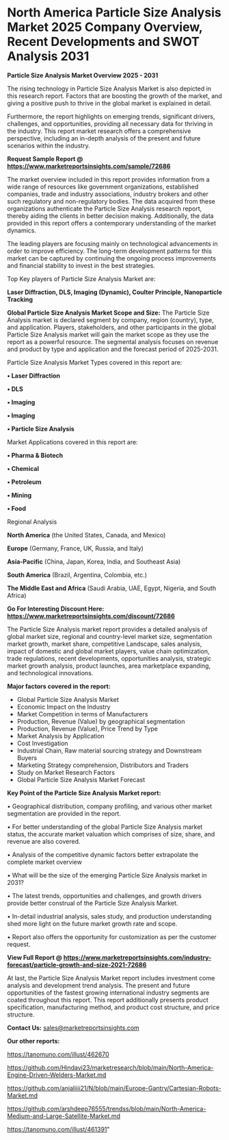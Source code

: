 # North America Particle Size Analysis Market 2025 Company Overview, Recent Developments and SWOT Analysis 2031

<Strong> Particle Size Analysis Market Overview 2025 - 2031</strong>

The rising technology in Particle Size Analysis Market is also depicted in this research report. Factors that are boosting the growth of the market, and giving a positive push to thrive in the global market is explained in detail.

Furthermore, the report highlights on emerging trends, significant drivers, challenges, and opportunities, providing all necessary data for thriving in the industry. This report market research offers a comprehensive perspective, including an in-depth analysis of the present and future scenarios within the industry.

<strong>Request Sample Report @ <a href=https://www.marketreportsinsights.com/sample/72686>https://www.marketreportsinsights.com/sample/72686</a></strong>

The market overview included in this report provides information from a wide range of resources like government organizations, established companies, trade and industry associations, industry brokers and other such regulatory and non-regulatory bodies. The data acquired from these organizations authenticate the Particle Size Analysis research report, thereby aiding the clients in better decision making. Additionally, the data provided in this report offers a contemporary understanding of the market dynamics.

The leading players are focusing mainly on technological advancements in order to improve efficiency. The long-term development patterns for this market can be captured by continuing the ongoing process improvements and financial stability to invest in the best strategies.

Top Key players of Particle Size Analysis Market are:

<strong>Laser Diffraction, DLS, Imaging (Dynamic), Coulter Principle, Nanoparticle Tracking</strong>

<strong><b>Global Particle Size Analysis Market Scope and Size:</b></strong>
The Particle Size Analysis market is declared segment by company, region (country), type, and application. Players, stakeholders, and other participants in the global Particle Size Analysis market will gain the market scope as they use the report as a powerful resource. The segmental analysis focuses on revenue and product by type and application and the forecast period of 2025-2031.

Particle Size Analysis Market Types covered in this report are:

<strong>• Laser Diffraction

• DLS

• Imaging

• Imaging

• Particle Size Analysis</strong>

Market Applications covered in this report are:

<strong>• Pharma & Biotech

• Chemical

• Petroleum

• Mining

• Food</strong> 

Regional Analysis

<strong>North America</strong> (the United States, Canada, and Mexico)

<strong>Europe</strong> (Germany, France, UK, Russia, and Italy)

<strong>Asia-Pacific</strong> (China, Japan, Korea, India, and Southeast Asia)

<strong>South America</strong> (Brazil, Argentina, Colombia, etc.)

<strong>The Middle East and Africa</strong> (Saudi Arabia, UAE, Egypt, Nigeria, and South Africa)

<strong>Go For Interesting Discount Here: <a href=https://www.marketreportsinsights.com/discount/72686>https://www.marketreportsinsights.com/discount/72686</a></strong>

The Particle Size Analysis market report provides a detailed analysis of global market size, regional and country-level market size, segmentation market growth, market share, competitive Landscape, sales analysis, impact of domestic and global market players, value chain optimization, trade regulations, recent developments, opportunities analysis, strategic market growth analysis, product launches, area marketplace expanding, and technological innovations.

<strong><b>Major factors covered in the report:</b></strong>
<ul>
  <li>Global Particle Size Analysis Market </li>
  <li>Economic Impact on the Industry</li>
  <li>Market Competition in terms of Manufacturers</li>
  <li>Production, Revenue (Value) by geographical segmentation</li>
  <li>Production, Revenue (Value), Price Trend by Type</li>
  <li>Market Analysis by Application</li>
  <li>Cost Investigation</li>
  <li>Industrial Chain, Raw material sourcing strategy and Downstream Buyers</li>
  <li>Marketing Strategy comprehension, Distributors and Traders</li>
  <li>Study on Market Research Factors</li>
  <li>Global Particle Size Analysis Market Forecast</li>
</ul>

<strong><b>Key Point of the Particle Size Analysis Market report:</b></strong>

• Geographical distribution, company profiling, and various other market segmentation are provided in the report.

• For better understanding of the global Particle Size Analysis market status, the accurate market valuation which comprises of size, share, and revenue are also covered.

• Analysis of the competitive dynamic factors better extrapolate the complete market overview

• What will be the size of the emerging Particle Size Analysis market in 2031?

• The latest trends, opportunities and challenges, and growth drivers provide better construal of the Particle Size Analysis Market.

• In-detail industrial analysis, sales study, and production understanding shed more light on the future market growth rate and scope.

• Report also offers the opportunity for customization as per the customer request.

<strong><b>View Full Report @ <a href=https://www.marketreportsinsights.com/industry-forecast/particle-growth-and-size-2021-72686>https://www.marketreportsinsights.com/industry-forecast/particle-growth-and-size-2021-72686</a></b></strong>


At last, the Particle Size Analysis Market report includes investment come analysis and development trend analysis. The present and future opportunities of the fastest growing international industry segments are coated throughout this report. This report additionally presents product specification, manufacturing method, and product cost structure, and price structure.

<strong>Contact Us:</strong>
sales@marketreportsinsights.com

<strong>Our other reports:</strong>

<a href=https://tanomuno.com/illust/462670>https://tanomuno.com/illust/462670</a>

<a href=https://github.com/Hindavi23/marketresearch/blob/main/North-America-Engine-Driven-Welders-Market.md>https://github.com/Hindavi23/marketresearch/blob/main/North-America-Engine-Driven-Welders-Market.md</a>

<a href=https://github.com/anjaliiii21/N/blob/main/Europe-Gantry/Cartesian-Robots-Market.md>https://github.com/anjaliiii21/N/blob/main/Europe-Gantry/Cartesian-Robots-Market.md</a>

<a href=https://github.com/arshdeep76555/trendss/blob/main/North-America-Medium-and-Large-Satellite-Market.md>https://github.com/arshdeep76555/trendss/blob/main/North-America-Medium-and-Large-Satellite-Market.md</a>

<a href=https://tanomuno.com/illust/461391>https://tanomuno.com/illust/461391</a>"
